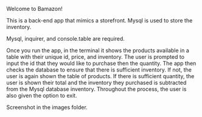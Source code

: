 Welcome to Bamazon! 

This is a back-end app that mimics a storefront. Mysql is used to store the inventory. 

Mysql, inquirer, and console.table are required. 

Once you run the app, in the terminal it shows the products available in a table with their unique id, price, and inventory. The user is prompted to input the id that they would like to purchase then the quantity. The app then checks the database to ensure that there is sufficient inventory. If not, the user is again shown the table of products. If there is sufficient quantity, the user is shown their total and the inventory they purchased is subtracted from the Mysql database inventory. Throughout the process, the user is also given the option to exit. 

Screenshot in the images folder. 